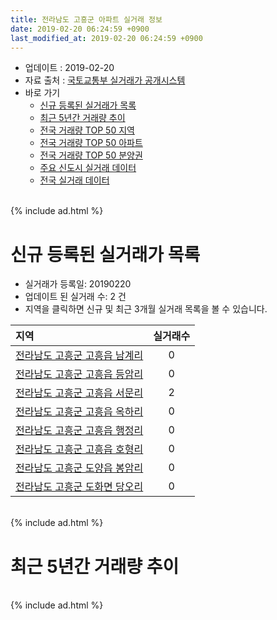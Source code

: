 ```yaml
---
title: 전라남도 고흥군 아파트 실거래 정보
date: 2019-02-20 06:24:59 +0900
last_modified_at: 2019-02-20 06:24:59 +0900
---
```


* 업데이트 : 2019-02-20
* 자료 출처 : [국토교통부 실거래가 공개시스템](http://rt.molit.go.kr)
* 바로 가기
    * [신규 등록된 실거래가 목록](#신규-등록된-실거래가-목록)
    * [최근 5년간 거래량 추이](#최근-5년간-거래량-추이)
    * [전국 거래량 TOP 50 지역](https://inasie.github.io/apt-trade-info/최근-3개월-전국에서-가장-거래가-많이-발생한-지역)
    * [전국 거래량 TOP 50 아파트](https://inasie.github.io/apt-trade-info/최근-3개월-전국에서-가장-거래가-많이-발생한-아파트)
    * [전국 거래량 TOP 50 분양권](https://inasie.github.io/apt-trade-info/최근-3개월-전국에서-가장-거래가-많이-발생한-분양권)
    * [주요 신도시 실거래 데이터](https://inasie.github.io/apt-trade-info/주요-신도시)
    * [전국 실거래 데이터](https://inasie.github.io/apt-trade-info/전국)

<br>
{% include ad.html %}
<br>

# 신규 등록된 실거래가 목록
* 실거래가 등록일: 20190220
* 업데이트 된 실거래 수: 2 건
* 지역을 클릭하면 신규 및 최근 3개월 실거래 목록을 볼 수 있습니다.


|지역|실거래수|
|:---|:---:|
|[전라남도 고흥군 고흥읍 남계리](https://inasie.github.io/apt-trade-info/전라남도-고흥군-고흥읍-남계리)|0|
|[전라남도 고흥군 고흥읍 등암리](https://inasie.github.io/apt-trade-info/전라남도-고흥군-고흥읍-등암리)|0|
|[전라남도 고흥군 고흥읍 서문리](https://inasie.github.io/apt-trade-info/전라남도-고흥군-고흥읍-서문리)|2|
|[전라남도 고흥군 고흥읍 옥하리](https://inasie.github.io/apt-trade-info/전라남도-고흥군-고흥읍-옥하리)|0|
|[전라남도 고흥군 고흥읍 행정리](https://inasie.github.io/apt-trade-info/전라남도-고흥군-고흥읍-행정리)|0|
|[전라남도 고흥군 고흥읍 호형리](https://inasie.github.io/apt-trade-info/전라남도-고흥군-고흥읍-호형리)|0|
|[전라남도 고흥군 도양읍 봉암리](https://inasie.github.io/apt-trade-info/전라남도-고흥군-도양읍-봉암리)|0|
|[전라남도 고흥군 도화면 당오리](https://inasie.github.io/apt-trade-info/전라남도-고흥군-도화면-당오리)|0|


<br>
{% include ad.html %}
<br>

# 최근 5년간 거래량 추이


<div style="width:100%;">
    <canvas id="deal_progress" height="200"></canvas>
</div>

<script>
new Chart(document.getElementById("deal_progress"), {
    type: 'line',
    data: {
        labels: ['201402','201403','201404','201405','201406','201407','201408','201409','201410','201411','201412','201501','201502','201503','201504','201505','201506','201507','201508','201509','201510','201511','201512','201601','201602','201603','201604','201605','201606','201607','201608','201609','201610','201611','201612','201701','201702','201703','201704','201705','201706','201707','201708','201709','201710','201711','201712','201801','201802','201803','201804','201805','201806','201807','201808','201809','201810','201811','201812','201901','201902'],
        datasets: [{
            label: '매매',
            pointRadius: 1,
            data: [14, 22, 21, 16, 20, 17, 16, 13, 7, 15, 17, 16, 18, 24, 20, 21, 21, 15, 19, 13, 23, 5, 16, 21, 27, 15, 14, 12, 18, 9, 8, 12, 19, 12, 19, 6, 21, 25, 25, 20, 11, 10, 16, 13, 16, 17, 8, 17, 21, 24, 30, 22, 10, 17, 26, 16, 24, 16, 18, 15, 2],
            borderColor: "rgba(255, 201, 14, 1)",
            backgroundColor: "rgba(255, 201, 14, 0.5)",
            fill: false,
            lineTension: 0
        },{
            label: '전월세',
            pointRadius: 1,
            data: [5, 6, 4, 6, 1, 4, 3, 4, 7, 0, 2, 1, 3, 6, 4, 4, 4, 4, 6, 5, 6, 2, 3, 4, 2, 5, 2, 1, 2, 1, 2, 0, 0, 1, 1, 0, 6, 1, 7, 1, 3, 3, 4, 2, 3, 3, 0, 5, 11, 8, 5, 3, 8, 8, 6, 5, 2, 5, 6, 5, 3],
            borderColor: "rgba(0, 141, 185, 1)",
            backgroundColor: "rgba(0, 141, 185, 0.5)",
            fill: false,
            lineTension: 0
        }
        ]
    },
    options: {
        responsive: true,
        title: {
            display: false
        },
        tooltips: {
            mode: 'index',
            intersect: false
        },
        hover: {
            mode: 'nearest',
            intersect: true
        },
        scales: {
            xAxes: [{
                display: true,
                scaleLabel: {
                    display: true,
                    labelString: '년/월'
                }
            }],
            yAxes: [{
                display: true,
                ticks: {
                    suggestedMin: 0,
                },
                scaleLabel: {
                    display: true,
                    labelString: '실거래 수'
                }
            }]
        }
    }
});

</script>


<br>
{% include ad.html %}
<br>

